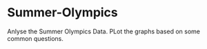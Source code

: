 # Summer-Olympics
Anlyse the Summer Olympics Data.
PLot the graphs based on some common questions. 
